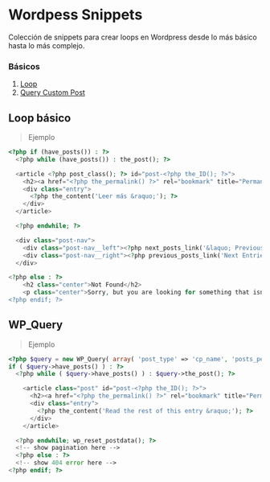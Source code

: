 # Wordpess Snippets
Colección de snippets para crear loops en Wordpress desde lo más básico hasta lo más complejo.


### Básicos
1. [Loop](#loop-básico)
2. [Query Custom Post](#query-custom-post)


## Loop básico
> Ejemplo

```php
<?php if (have_posts()) : ?>
  <?php while (have_posts()) : the_post(); ?>

  <article <?php post_class(); ?> id="post-<?php the_ID(); ?>">
    <h2><a href="<?php the_permalink() ?>" rel="bookmark" title="Permanent Link to <?php the_title(); ?>"><?php the_title(); ?></a></h2>             
    <div class="entry">
      <?php the_content('Leer más &raquo;'); ?>
    </div>       
  </article>    

  <?php endwhile; ?>

  <div class="post-nav">
    <div class="post-nav__left"><?php next_posts_link('&laquo; Previous Entries') ?></div>
    <div class="post-nav__right"><?php previous_posts_link('Next Entries &raquo;') ?></div>
  </div>

<?php else : ?>
    <h2 class="center">Not Found</h2>
    <p class="center">Sorry, but you are looking for something that isn't here.</p>
<?php endif; ?>

```


## WP_Query
> Ejemplo

```php
<?php $query = new WP_Query( array( 'post_type' => 'cp_name', 'posts_per_page' => -1 ) );
if ( $query->have_posts() ) : ?>
  <?php while ( $query->have_posts() ) : $query->the_post(); ?>

    <article class="post" id="post-<?php the_ID(); ?>">
      <h2><a href="<?php the_permalink() ?>" rel="bookmark" title="Permanent Link to <?php the_title(); ?>"><?php the_title(); ?></a></h2>             
      <div class="entry">
        <?php the_content('Read the rest of this entry &raquo;'); ?>
      </div>       
    </article>   

  <?php endwhile; wp_reset_postdata(); ?>
  <!-- show pagination here -->
  <?php else : ?>
  <!-- show 404 error here -->
<?php endif; ?>
```
